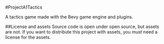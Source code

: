 #ProjectA1Tactics

A tactics game made with the Bevy game engine and plugins.



##License and assets
Source code is open under open source, but assets are not. If you want to distribute this project with assets, you must need a license for the assets. 
